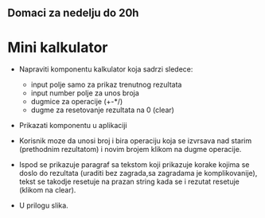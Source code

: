 ## Domaci za nedelju do 20h

# Mini kalkulator

* Napraviti komponentu kalkulator  koja sadrzi sledece:
    - input polje samo za prikaz trenutnog rezultata
    - input number polje za unos broja
    - dugmice za operacije (+-*/) 
    - dugme za resetovanje rezultata na 0 (clear)

* Prikazati komponentu u aplikaciji
* Korisnik moze da unosi broj i bira operaciju koja se izvrsava nad starim (prethodnim rezultatom) i novim brojem klikom na dugme operacije.
* Ispod se prikazuje paragraf sa tekstom koji prikazuje korake kojima se doslo do rezultata (uraditi bez zagrada,sa zagradama je komplikovanije), tekst se takodje resetuje na prazan string kada se i rezutat resetuje (klikom na clear).

* U prilogu slika.